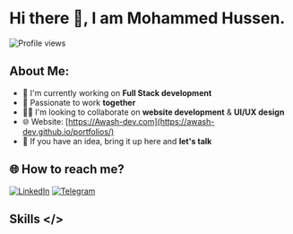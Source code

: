 # Hi there 👋, I am Mohammed Hussen.

![Profile views](https://img.shields.io/badge/Profile%20views-4%2C573-blue)

## About Me:
- 🌱 I'm currently working on **Full Stack development**
- 🤝 Passionate to work **together**
- 👨‍💻 I'm looking to collaborate on **website development** & **UI/UX design**
- 🌐 Website: [https://Awash-dev.com](https://awash-dev.github.io/portfolios/)
- 💬 If you have an idea, bring it up here and **let's talk**

## 🌐 How to reach me?

[![LinkedIn](https://img.shields.io/badge/-LinkedIn-blue?logo=linkedin&logoColor=white)](https://www.linkedin.com/in/mohammed-devs)
[![Telegram](https://img.shields.io/badge/-Telegram-blue?logo=telegram&logoColor=white)](https://t.me/m0h4mm3d_hu553n)


## Skills </>

